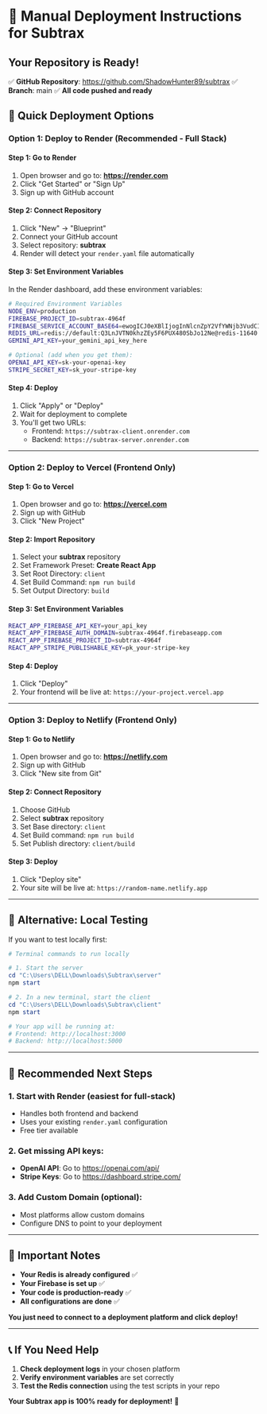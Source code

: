 # 🚀 Manual Deployment Instructions for Subtrax

## Your Repository is Ready! 
✅ **GitHub Repository**: https://github.com/ShadowHunter89/subtrax
✅ **Branch**: main
✅ **All code pushed and ready**

## 🎯 Quick Deployment Options

### Option 1: Deploy to Render (Recommended - Full Stack)

#### Step 1: Go to Render
1. Open browser and go to: **https://render.com**
2. Click "Get Started" or "Sign Up"
3. Sign up with GitHub account

#### Step 2: Connect Repository
1. Click "New" → "Blueprint"
2. Connect your GitHub account
3. Select repository: **subtrax**
4. Render will detect your `render.yaml` file automatically

#### Step 3: Set Environment Variables
In the Render dashboard, add these environment variables:

```bash
# Required Environment Variables
NODE_ENV=production
FIREBASE_PROJECT_ID=subtrax-4964f
FIREBASE_SERVICE_ACCOUNT_BASE64=ewogICJ0eXBlIjogInNlcnZpY2VfYWNjb3VudCIs...
REDIS_URL=redis://default:Q3LnJVTN0khzZEy5F6PUX480SbJo12Ne@redis-11640.c265.us-east-1-2.ec2.redns.redis-cloud.com:11640
GEMINI_API_KEY=your_gemini_api_key_here

# Optional (add when you get them):
OPENAI_API_KEY=sk-your-openai-key
STRIPE_SECRET_KEY=sk_your-stripe-key
```

#### Step 4: Deploy
1. Click "Apply" or "Deploy"
2. Wait for deployment to complete
3. You'll get two URLs:
   - Frontend: `https://subtrax-client.onrender.com`
   - Backend: `https://subtrax-server.onrender.com`

---

### Option 2: Deploy to Vercel (Frontend Only)

#### Step 1: Go to Vercel
1. Open browser and go to: **https://vercel.com**
2. Sign up with GitHub
3. Click "New Project"

#### Step 2: Import Repository
1. Select your **subtrax** repository
2. Set Framework Preset: **Create React App**
3. Set Root Directory: `client`
4. Set Build Command: `npm run build`
5. Set Output Directory: `build`

#### Step 3: Set Environment Variables
```bash
REACT_APP_FIREBASE_API_KEY=your_api_key
REACT_APP_FIREBASE_AUTH_DOMAIN=subtrax-4964f.firebaseapp.com
REACT_APP_FIREBASE_PROJECT_ID=subtrax-4964f
REACT_APP_STRIPE_PUBLISHABLE_KEY=pk_your-stripe-key
```

#### Step 4: Deploy
1. Click "Deploy"
2. Your frontend will be live at: `https://your-project.vercel.app`

---

### Option 3: Deploy to Netlify (Frontend Only)

#### Step 1: Go to Netlify
1. Open browser and go to: **https://netlify.com**
2. Sign up with GitHub
3. Click "New site from Git"

#### Step 2: Connect Repository
1. Choose GitHub
2. Select **subtrax** repository
3. Set Base directory: `client`
4. Set Build command: `npm run build`
5. Set Publish directory: `client/build`

#### Step 3: Deploy
1. Click "Deploy site"
2. Your site will be live at: `https://random-name.netlify.app`

---

## 🔧 Alternative: Local Testing

If you want to test locally first:

```powershell
# Terminal commands to run locally

# 1. Start the server
cd "C:\Users\DELL\Downloads\Subtrax\server"
npm start

# 2. In a new terminal, start the client
cd "C:\Users\DELL\Downloads\Subtrax\client" 
npm start

# Your app will be running at:
# Frontend: http://localhost:3000
# Backend: http://localhost:5000
```

---

## 🎯 Recommended Next Steps

### 1. **Start with Render** (easiest for full-stack)
   - Handles both frontend and backend
   - Uses your existing `render.yaml` configuration
   - Free tier available

### 2. **Get missing API keys**:
   - **OpenAI API**: Go to https://openai.com/api/
   - **Stripe Keys**: Go to https://dashboard.stripe.com/

### 3. **Add Custom Domain** (optional):
   - Most platforms allow custom domains
   - Configure DNS to point to your deployment

---

## 🚨 Important Notes

- **Your Redis is already configured** ✅
- **Your Firebase is set up** ✅ 
- **Your code is production-ready** ✅
- **All configurations are done** ✅

**You just need to connect to a deployment platform and click deploy!**

---

## 📞 If You Need Help

1. **Check deployment logs** in your chosen platform
2. **Verify environment variables** are set correctly
3. **Test the Redis connection** using the test scripts in your repo

**Your Subtrax app is 100% ready for deployment!** 🎉